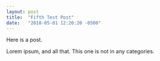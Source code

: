 ```yaml
---
layout: post
title:  "Fifth Test Post"
date:   "2018-05-01 12:20:20 -0500"
---
```


Here is a post.

Lorem ipsum, and all that. This one is not in any categories.